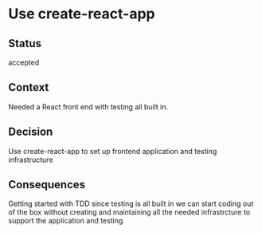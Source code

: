 # Use create-react-app

## Status

accepted

## Context

Needed a React front end with testing all built in.

## Decision

Use create-react-app to set up frontend application and testing infrastructure

## Consequences

Getting started with TDD since testing is all built in we can start coding out of the box
without creating and maintaining all the needed infrastrcture to support the application and 
testing